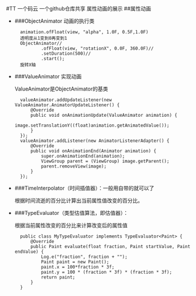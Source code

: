 #TT
一个码云 一个github仓库共享
属性动画的展示
##属性动画
+ ###ObjectAnimator 动画的执行类
		
		animation.ofFloat(view, "alpha", 1.0F, 0.5F,1.0F)
		透明度从1变到0再变到1
		ObjectAnimator//
                .ofFloat(view, "rotationX", 0.0F, 360.0F)//
                .setDuration(500)//
                .start();
		旋转X轴

+ ###ValueAnimator 实现动画

	ValueAnimator是ObjectAnimator的基类

		valueAnimator.addUpdateListener(new ValueAnimator.AnimatorUpdateListener() {
            @Override
            public void onAnimationUpdate(ValueAnimator animation) {
                image.setTranslationY((float)animation.getAnimatedValue());
            }
        });
        valueAnimator.addListener(new AnimatorListenerAdapter() {
            @Override
            public void onAnimationEnd(Animator animation) {
                super.onAnimationEnd(animation);
                ViewGroup parent = (ViewGroup) image.getParent();
                parent.removeView(image);
            }
        });
		
+ ###TimeInterpolator（时间插值器）：一般用自带的就可以了

	根据时间流逝的百分比计算出当前属性值改变的百分比。

+ ###TypeEvaluator（类型估值算法，即估值器）： 

	根据当前属性改变的百分比来计算改变后的属性值
		
		public class MyTypeEvaluator implements TypeEvaluator<Paint> {
		    @Override
		    public Paint evaluate(float fraction, Paint startValue, Paint endValue) {
		        Log.e("fraction", fraction + "");
		        Paint paint = new Paint();
		        paint.x = 100*fraction * 3f;
		        paint.y = 100 * (fraction * 3f) * (fraction * 3f);
		        return paint;
		    }
		}		

